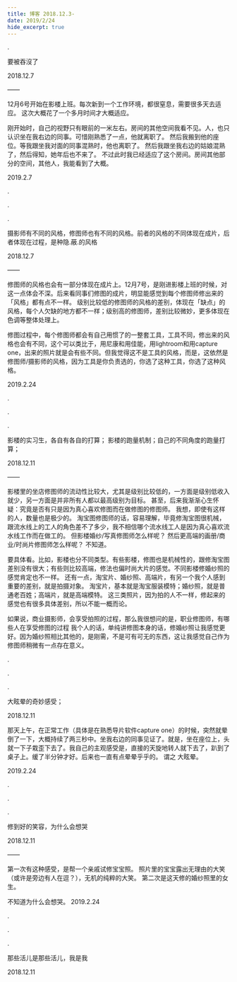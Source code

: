 ```yaml
---
title: 博客 2018.12.3-
date: 2019/2/24
hide_excerpt: true
---
```


.

<!--more-->

要被吞沒了

2018.12.7

——

12月6号开始在影楼上班。每次新到一个工作环境，都很窒息，需要很多天去适应。
这次大概花了一个多月时间才大概适应。

刚开始时，自己的视野只有眼前的一米左右。房间的其他空间我看不见。人，也只认识坐在我右边的同事。可惜刚熟悉了一点，他就离职了。
然后我搬到他的座位。等我跟坐我对面的同事混熟时，他也离职了。
然后我跟坐我右边的姑娘混熟了，然后得知，她年后也不来了。
不过此时我已经适应了这个房间。房间其他部分的空间，其他人，我能看到了大概。

2019.2.7

 .
 
 .
 
 .
 
摄影师有不同的风格，修图师也有不同的风格。前者的风格的不同体现在成片，后者体现在过程，是种隐.蔽.的风格

2018.12.7

——

修图师的风格也会有一部分体现在成片上。12月7号，是刚进影楼上班的时候，对这一点体会不深。后来看同事们修图的成片，明显能感觉到每个修图师修出来的「风格」都有点不一样。
级别比较低的修图师的风格的差别，体现在「缺点」的风格，每个人欠缺的地方都不一样；级别高的修图师，差别比较微妙，更多体现在色调等整体处理上。

修图过程中，每个修图师都会有自己用惯了的一整套工具，工具不同，修出来的风格也会有不同，这个可以类比于，用尼康和用佳能，用lightroom和用capture one，出来的照片就是会有些不同。但我觉得这不是工具的风格，而是，这依然是修图师/摄影师的风格，因为工具是你负责选的，你选了这种工具，你选了这种风格。

2019.2.24

 .
 
 .
 
 .
 
影楼的实习生，各自有各自的打算；
影楼的跑量机制；自己的不同角度的跑量打算；

2018.12.11

——

影楼里的坐店修图师的流动性比较大，尤其是级别比较低的，一方面是级别低收入就少，另一方面是并非所有人都以最高级别为目标。
甚至，后来我渐渐心生怀疑：究竟是否有只是因为真心喜欢修图而在做修图的修图师。
我想，即使有这样的人，数量也是极少的。
淘宝图修图师的话，容易理解，毕竟修淘宝图很机械，跟流水线上的工人的角色差不了多少，我不相信哪个流水线工人是因为真心喜欢流水线工作而在做工的。
但影楼婚纱/写真修图师怎么样呢？
然后更高端的画册/商业/时尚片修图师怎么样呢？
不知道。

要具体看。比如，影楼也分不同类型。有些影楼，修图也是机械性的，跟修淘宝图差别没有很大；有些则比较高端，修法也偏时尚大片的感觉。不同影楼修婚纱照的感觉肯定也不一样。
还有一点，淘宝片、婚纱照、高端片，有另一个我个人感到重要的差别，就是拍摄对象。
淘宝片，基本就是淘宝服装模特；婚纱照，就是普通老百姓；高端片，就是高端模特。
这三类照片，因为拍的人不一样，修起来的感觉也有很多具体差别，所以不能一概而论。

如果说，商业摄影师，会享受拍照的过程，那么我很想问的是，职业修图师，有哪些人在享受修图的过程
我个人的话，单纯讲修图本身的话，修婚纱照让我感觉更好。因为婚纱照相比其他的，是刚需，不是可有可无的东西，这让我感觉自己作为修图师稍微有一点存在意义。
 
 .
 
 .
 
 .
 
 大眩晕的奇妙感受；

2018.12.11

那天上午，在正常工作（具体是在熟悉导片软件capture one）的时候，突然就晕倒了一下，大概持续了两三秒中。坐我右边的同事见证了。就是，坐在座位上，头就一下子栽歪下去了。我自己的主观感受是，直接的天旋地转人就下去了，趴到了桌子上。缓了半分钟才好。后来也一直有点晕晕乎乎的。
谓之 大眩晕。

2019.2.24
 
 .
 
 .
 
 .
 
修到好的笑容，为什么会想哭

2018.12.11

——

第一次有这种感受，是帮一个亲戚试修宝宝照。
照片里的宝宝露出无理由的大笑（或许是旁边有人在逗？），无机的纯粹的大笑。
第二次是这天修的婚纱照里的女生。

不知道为什么会想哭。
2019.2.24
 
 .
 
 .
 
 .
 
 那些活儿是那些活儿，我是我

2018.12.11
